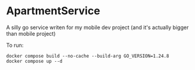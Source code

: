 # ApartmentService
A silly go service writen for my mobile dev project (and it's actually bigger than mobile project)

To run:
```
docker compose build --no-cache --build-arg GO_VERSION=1.24.8
docker compose up --d
```